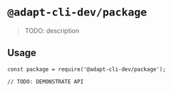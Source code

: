 # `@adapt-cli-dev/package`

> TODO: description

## Usage

```
const package = require('@adapt-cli-dev/package');

// TODO: DEMONSTRATE API
```
